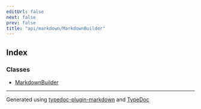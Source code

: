 ```yaml
---
editUrl: false
next: false
prev: false
title: "api/markdown/MarkdownBuilder"
---
```


## Index

### Classes

- [MarkdownBuilder](/api/api/markdown/markdownbuilder/classes/markdownbuilder/)

***

Generated using [typedoc-plugin-markdown](https://www.npmjs.com/package/typedoc-plugin-markdown) and [TypeDoc](https://typedoc.org/)
